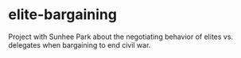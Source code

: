# elite-bargaining
Project with Sunhee Park about the negotiating behavior of elites vs. delegates when bargaining to end civil war.
